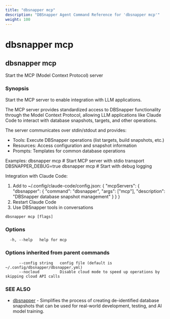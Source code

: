 ```yaml
---
title: "dbsnapper mcp"
description: "DBSnapper Agent Command Reference for 'dbsnapper mcp'"
weight: 100
---
```


# dbsnapper mcp

## dbsnapper mcp

Start the MCP (Model Context Protocol) server

### Synopsis

Start the MCP server to enable integration with LLM applications.

The MCP server provides standardized access to DBSnapper functionality through
the Model Context Protocol, allowing LLM applications like Claude Code to
interact with database snapshots, targets, and other operations.

The server communicates over stdin/stdout and provides:

- Tools: Execute DBSnapper operations (list targets, build snapshots, etc.)
- Resources: Access configuration and snapshot information
- Prompts: Templates for common database operations

Examples:
  dbsnapper mcp                    # Start MCP server with stdio transport
  DBSNAPPER_DEBUG=true dbsnapper mcp     # Start with debug logging
  
Integration with Claude Code:
  1. Add to ~/.config/claude-code/config.json:
     {
       "mcpServers": {
         "dbsnapper": {
           "command": "dbsnapper",
           "args": ["mcp"],
           "description": "DBSnapper database snapshot management"
         }
       }
     }
  2. Restart Claude Code
  3. Use DBSnapper tools in conversations


```
dbsnapper mcp [flags]
```

### Options

```
  -h, --help   help for mcp
```

### Options inherited from parent commands

```
      --config string   config file (default is ~/.config/dbsnapper/dbsnapper.yml)
      --nocloud         Disable cloud mode to speed up operations by skipping cloud API calls
```

### SEE ALSO

* [dbsnapper](dbsnapper.md)	 - Simplifies the process of creating de-identified database snapshots that can be used for real-world development, testing, and AI model training.

